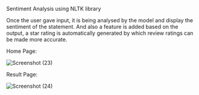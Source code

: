 Sentiment Analysis using NLTK library

Once the user gave input, it is being analysed by the model and display the sentiment of the statement.
And also a feature is added based on the output, a star rating is automatically generated by which review ratings can be made more accurate.


Home Page:

![Screenshot (23)](https://user-images.githubusercontent.com/33338812/204271203-6b60f4af-2890-47af-b9f7-e8a2659b3eed.png)

Result Page:

![Screenshot (24)](https://user-images.githubusercontent.com/33338812/204271196-df4974b4-779f-4e46-b687-58a63cdecdb3.png)

